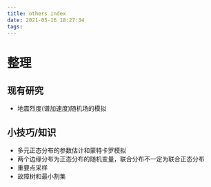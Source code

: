```yaml
---
title: others index
date: 2021-05-16 18:27:34
tags:
---
```


# 整理 #

## 现有研究 ##
- 地震烈度(谱加速度)随机场的模拟

## 小技巧/知识 ##
- 多元正态分布的参数估计和蒙特卡罗模拟
- 两个边缘分布为正态分布的随机变量，联合分布不一定为联合正态分布
- 重要点采样
- 故障树和最小割集

